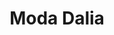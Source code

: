 ---
title: "Moda Dalia"
url: /benidorm/moda-dalia-avenida-del-mediterraneo-avinguda-del-mediterrani/
shop: ropa
---